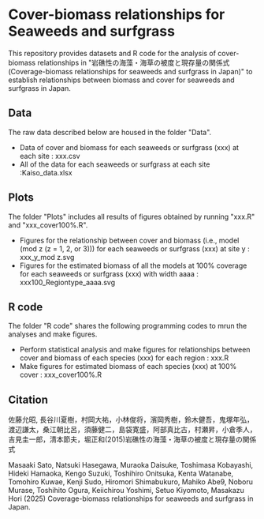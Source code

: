 # Cover-biomass relationships for Seaweeds and surfgrass

This repository provides datasets and R code for the analysis of cover-biomass relationships in "岩礁性の海藻・海草の被度と現存量の関係式　(Coverage-biomass relationships for seaweeds and surfgrass in Japan)"  to establish relationships between biomass and cover for seaweeds and surfgrass in Japan.



## Data

The raw data described below are housed in the folder "Data".

* Data of cover and biomass for each seaweeds or surfgrass (xxx) at each site : xxx.csv
* All of the data for each seaweeds or surfgrass at each site :Kaiso\_data.xlsx



## Plots

The folder "Plots" includes all results of figures obtained by running "xxx.R" and "xxx\_cover100%.R".

* Figures for the  relationship between cover and biomass (i.e., model (mod z (z = 1, 2, or 3))) for each seaweeds or surfgrass (xxx) at site y  : xxx\_y\_mod z.svg
* Figures for the estimated biomass of all the models at 100% coverage for each seaweeds or surfgrass (xxx) with width aaaa : xxx100\_Regiontype\_aaaa.svg



## R code

The folder "R code" shares the following programming codes to mrun the analyses and make figures.

* Perform statistical analysis and make figures for relationships between cover and biomass of each species (xxx) for each region : xxx.R
* Make figures for estimated biomass of each species (xxx) at 100% cover : xxx\_cover100%.R



## Citation

佐藤允昭, 長谷川夏樹，村岡大祐，小林俊将，濱岡秀樹，鈴木健吾，鬼塚年弘，渡辺謙太，桑江朝比呂，須藤健二，島袋寛盛，阿部真比古，村瀬昇，小倉季人，吉見圭一郎，清本節夫，堀正和(2015)岩礁性の海藻・海草の被度と現存量の関係式

Masaaki Sato, Natsuki Hasegawa, Muraoka Daisuke, Toshimasa Kobayashi, Hideki Hamaoka, Kengo Suzuki, Toshihiro Onitsuka, Kenta Watanabe, Tomohiro Kuwae, Kenji Sudo, Hiromori Shimabukuro, Mahiko Abe9, Noboru Murase, Toshihito Ogura, Keiichirou Yoshimi, Setuo Kiyomoto, Masakazu Hori (2025) Coverage-biomass relationships for seaweeds and surfgrass in Japan.

